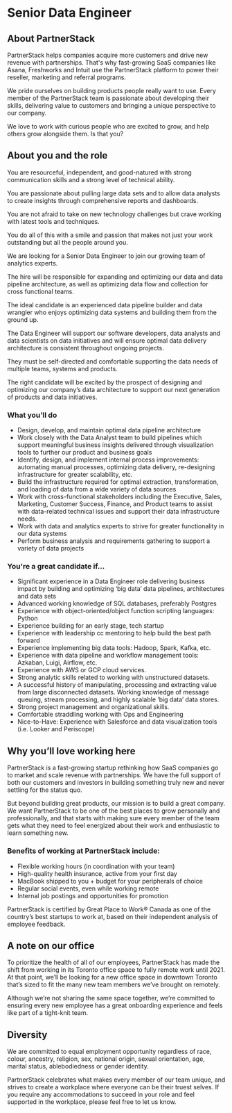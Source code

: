 # Senior Data Engineer

## About PartnerStack
PartnerStack helps companies acquire more customers and drive new revenue with partnerships. That's why fast-growing SaaS companies like Asana, Freshworks and Intuit use the PartnerStack platform to power their reseller, marketing and referral programs.

We pride ourselves on building products people really want to use. Every member of the PartnerStack team is passionate about developing their skills, delivering value to customers and bringing a unique perspective to our company. 

We love to work with curious people who are excited to grow, and help others grow alongside them. Is that you? 

## About you and the role
You are resourceful, independent, and good-natured with strong communication skills and a strong level of technical ability. 

You are passionate about pulling large data sets and to allow data analysts to create insights through comprehensive reports and dashboards. 

You are not afraid to take on new technology challenges but crave working with latest tools and techniques. 

You do all of this with a smile and passion that makes not just your work outstanding but all the people around you.

We are looking for a Senior Data Engineer to join our growing team of analytics experts. 

The hire will be responsible for expanding and optimizing our data and data pipeline architecture, as well as optimizing data flow and collection for cross functional teams. 

The ideal candidate is an experienced data pipeline builder and data wrangler who enjoys optimizing data systems and building them from the ground up. 

The Data Engineer will support our software developers, data analysts and data scientists on data initiatives and will ensure optimal data delivery architecture is consistent throughout ongoing projects. 

They must be self-directed and comfortable supporting the data needs of multiple teams, systems and products. 

The right candidate will be excited by the prospect of designing and optimizing our company’s data architecture to support our next generation of products and data initiatives. 

### What you’ll do
- Design, develop, and maintain optimal data pipeline architecture 
- Work closely with the Data Analyst team to build pipelines which support meaningful business insights delivered through visualization tools to further our product and business goals
- Identify, design, and implement internal process improvements: automating manual processes, optimizing data delivery, re-designing infrastructure for greater scalability, etc.
- Build the infrastructure required for optimal extraction, transformation, and loading of data from a wide variety of data sources
- Work with cross-functional stakeholders including the Executive, Sales, Marketing, Customer Success, Finance, and Product teams to assist with data-related technical issues and support their data infrastructure needs.
- Work with data and analytics experts to strive for greater functionality in our data systems
- Perform business analysis and requirements gathering to support a variety of data projects 

### You're a great candidate if...
- Significant experience in a Data Engineer role delivering business impact by building and optimizing ‘big data’ data pipelines, architectures and data sets 
- Advanced working knowledge of SQL databases, preferably Postgres
- Experience with object-oriented/object function scripting languages: Python
- Experience building for an early stage, tech startup
- Experience with leadership cc mentoring to help build the best path forward
- Experience implementing big data tools: Hadoop, Spark, Kafka, etc. 
- Experience with data pipeline and workflow management tools: Azkaban, Luigi, Airflow, etc.
- Experience with AWS or GCP cloud services.
- Strong analytic skills related to working with unstructured datasets.
- A successful history of manipulating, processing and extracting value from large disconnected datasets. Working knowledge of message queuing, stream processing, and highly scalable ‘big data’ data stores.
- Strong project management and organizational skills.
- Comfortable straddling working with Ops and Engineering
- Nice-to-Have: Experience with Salesforce and data visualization tools (i.e. Looker and Periscope) 

## Why you’ll love working here
PartnerStack is a fast-growing startup rethinking how SaaS companies go to market and scale revenue with partnerships. We have the full support of both our customers and investors in building something truly new and never settling for the status quo.

But beyond building great products, our mission is to build a great company. We want PartnerStack to be one of the best places to grow personally and professionally, and that starts with making sure every member of the team gets what they need to feel energized about their work and enthusiastic to learn something new.

### Benefits of working at PartnerStack include:
- Flexible working hours (in coordination with your team)
- High-quality health insurance, active from your first day
- MacBook shipped to you + budget for your peripherals of choice
- Regular social events, even while working remote
- Internal job postings and opportunities for promotion

PartnerStack is certified by Great Place to Work® Canada as one of the country’s best startups to work at, based on their independent analysis of employee feedback.

## A note on our office
To prioritize the health of all of our employees, PartnerStack has made the shift from working in its Toronto office space to fully remote work until 2021. At that point, we’ll be looking for a new office space in downtown Toronto that’s sized to fit the many new team members we’ve brought on remotely.

Although we’re not sharing the same space together, we’re committed to ensuring every new employee has a great onboarding experience and feels like part of a tight-knit team.

## Diversity
We are committed to equal employment opportunity regardless of race, colour, ancestry, religion, sex, national origin, sexual orientation, age, marital status, able­bodiedness or gender identity.

PartnerStack celebrates what makes every member of our team unique, and strives to create a workplace where everyone can be their truest selves. If you require any accommodations to succeed in your role and feel supported in the workplace, please feel free to let us know.